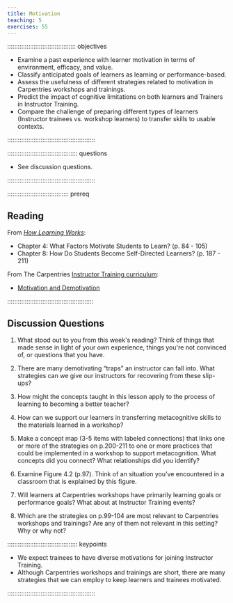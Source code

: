 ```yaml
---
title: Motivation
teaching: 5
exercises: 55
---
```


::::::::::::::::::::::::::::::::::::::: objectives

- Examine a past experience with learner motivation in terms of environment, efficacy, and value.
- Classify anticipated goals of learners as learning or performance-based.
- Assess the usefulness of different strategies related to motivation in Carpentries workshops and trainings.
- Predict the impact of cognitive limitations on both learners and Trainers in Instructor Training.
- Compare the challenge of preparing different types of learners (Instructor trainees vs. workshop learners) to transfer skills to usable contexts.

::::::::::::::::::::::::::::::::::::::::::::::::::


:::::::::::::::::::::::::::::::::::::::: questions

- See discussion questions.

::::::::::::::::::::::::::::::::::::::::::::::::::

::::::::::::::::::::::::::::::::::: prereq

## Reading

From [*How Learning Works*](https://www.worldcat.org/title/how-learning-works-seven-research-based-principles-for-smart-teaching/oclc/468969206):

* Chapter 4: What Factors Motivate Students to Learn? (p. 84 - 105)
* Chapter 8: How Do Students Become Self-Directed Learners? (p. 187 - 211)

From The Carpentries [Instructor Training curriculum](https://carpentries.github.io/instructor-training/instructor/index.html): 

* [Motivation and Demotivation](https://carpentries.github.io/instructor-training/instructor/08-motivation.html)


:::::::::::::::::::::::::::::::::::::::::::::::::


## Discussion Questions

1. What stood out to you from this week's reading? Think of things that made sense in light of your own experience, things you're not convinced of, or questions that you have.

1. There are many demotivating “traps” an instructor can fall into. What strategies can we give our instructors for recovering from these slip-ups?

1. How might the concepts taught in this lesson apply to the process of learning to becoming a better teacher?

1. How can we support our learners in transferring metacognitive skills to the materials learned in a workshop?

1. Make a concept map (3-5 items with labeled connections) that links one or more of the strategies on p.200-211 to one or more practices that could be implemented in a workshop to support metacognition. What concepts did you connect? What relationships did you identify?

1. Examine Figure 4.2 (p.97). Think of an situation you’ve encountered in a classroom that is explained by this figure.

1. Will learners at Carpentries workshops  have primarily learning goals or performance goals? What about at Instructor Training events?

1. Which are the strategies on p.99-104 are most relevant to Carpentries workshops and trainings? Are any of them not relevant in this setting? Why or why not?


:::::::::::::::::::::::::::::::::::::::: keypoints

- We expect trainees to have diverse motivations for joining Instructor Training.
- Although Carpentries workshops and trainings are short, there are many strategies that we can employ to keep learners and trainees motivated.

::::::::::::::::::::::::::::::::::::::::::::::::::


